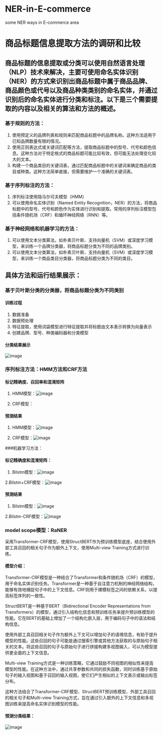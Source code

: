 # NER-in-E-commerce
some NER ways in E-commerce area
# 商品标题信息提取方法的调研和比较

## 商品标题的信息提取或分类可以使用自然语言处理（NLP）技术来解决，主要可使用命名实体识别（NER）的方式来识别出商品标题中属于商品品牌、商品颜色或代号以及商品种类类别的命名实体，并通过识别后的命名实体进行分类和标注。以下是三个需要提取的内容以及相关的算法和方法的概述。

### 基于规则的方法：
1. 使用预定义的品牌列表和规则来匹配商品标题中的品牌名称。这种方法适用于已知品牌数量有限的情况。
2. 使用正则表达式或关键词匹配等方法，提取商品标题中的型号、代号和颜色信息。这种方法对于特定格式的商品标题可能比较有效，但可能无法处理变化较大的文本。
3. 构建一个商品类目的关键词表，通过匹配商品标题中的关键词来确定商品的类目或种类。这种方法简单直接，但需要维护一个准确的关键词表。

### 基于序列标注的方法：
1. 序列标注使用隐马尔可夫模型（HMM）
2. 可以使用命名实体识别（Named Entity Recognition，NER）的方法，将商品标题中的型号、代号和颜色作为实体进行识别和提取。常用的序列标注模型包括条件随机场（CRF）和循环神经网络（RNN）等。

### 基于神经网络和机器学习的方法：
1. 可以使用文本分类算法，如朴素贝叶斯、支持向量机（SVM）或深度学习模型，来训练一个品牌分类器，将商品标题分类为不同的品牌类别。
2. 可以使用文本分类算法，如朴素贝叶斯、支持向量机（SVM）或深度学习模型，来训练一个商品类目分类器，将商品标题分类为不同的类目。


## 具体方法和运行结果展示：
### 基于贝叶斯分类的分类器，将商品标题分类为不同类别
#### 训练过程
1. 数据准备
2. 数据预处理
3. 特征提取，使用词袋模型进行特征提取并将标题由文本表示转换为向量表示
4. 创建品牌、型号、种类编码器和分类模型

#### 分类结果展示
![image](https://github.com/hetonghui02/NER-in-E-commerce/assets/36235543/33a903e3-776a-47dc-beb7-b4df487db99d)



### 序列标注方法：HMM方法和CRF方法
#### 标记精确度、召回率和混淆矩阵
1. HMM模型：![image](https://github.com/hetonghui02/NER-in-E-commerce/assets/36235543/41d06637-98b5-4784-98d6-02d42a72fcba)


2. CRF模型：

#### 预测结果
1. HMM模型：![image](https://github.com/hetonghui02/NER-in-E-commerce/assets/36235543/8449806d-a51c-4330-9068-e4dfae6ca5c7)

2. CRF模型：![image](https://github.com/hetonghui02/NER-in-E-commerce/assets/36235543/b9121d5f-28f3-45dd-8de1-67109da89bfd)


###机器学习方法：

#### 标记精确度和混淆矩阵：
1. Bilstm模型：![image](https://github.com/hetonghui02/NER-in-E-commerce/assets/36235543/ccb0a488-dfe3-4ab0-88e5-0618acbf58f7)

2.Bilstm+CRF模型：![image](https://github.com/hetonghui02/NER-in-E-commerce/assets/36235543/c07053a7-a129-476a-b8d2-bcf8aa3a6fb5)

####  预测结果
1. Bilstm模型：![image](https://github.com/hetonghui02/NER-in-E-commerce/assets/36235543/bc59a975-5ba1-4790-b8e0-9498985231df)

2.Bilstm-CRF模型：![image](https://github.com/hetonghui02/NER-in-E-commerce/assets/36235543/e4020878-7e24-4cfd-8f41-ca8f4d93e45a)


### model scope模型：RaNER
采用Transformer-CRF模型，使用StructBERT作为预训练模型底座，结合使用外部工具召回的相关句子作为额外上下文，使用Multi-view Training方式进行训练。

#### 模型介绍：
Transformer-CRF模型是一种结合了Transformer和条件随机场（CRF）的模型，用于命名实体识别任务。Transformer是一种基于自注意力机制的神经网络结构，能够有效地捕捉句子中的上下文信息。CRF则用于建模标签之间的依赖关系，以提高标签序列的一致性。

StructBERT是一种基于BERT（Bidirectional Encoder Representations from Transformers）的模型，通过引入结构化信息和预训练任务来提升预训练模型的性能。它在BERT的基础上增加了一个结构化嵌入层，用于编码句子中的语法和结构信息。

使用外部工具召回相关句子作为额外上下文可以增加句子的语境信息，有助于提升模型的性能。这些召回的句子可能是通过搜索引擎或其他方法获取的与原始句子相关的文本。将这些召回的句子与原始句子进行拼接构建多视图输入，可以为模型提供更全面的上下文信息。

Multi-view Training方式是一种训练策略，它通过鼓励不同视图的相似性来提高模型的性能。在这种方法中，通过共享参数和共同的损失函数，同时训练基于原始句子的输入视图和基于召回的输入视图，使它们产生相似的上下文表示或输出标签分布。

这种方法结合了Transformer-CRF模型、StructBERT预训练模型、外部工具召回的相关句子和Multi-view Training方式，旨在通过引入额外的上下文信息和多视图训练来提高命名实体识别模型的性能。

#### 预测分类结果：
![image](https://github.com/hetonghui02/NER-in-E-commerce/assets/36235543/98b20eb9-fe95-4146-b30a-90fd4c17e48a)

